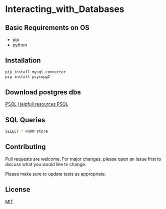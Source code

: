 # Interacting_with_Databases

## Basic Requirements on OS
* pip
* python

## Installation
```bash
pip install mysql.connector
pip install psycopg2
```
## Download postgres dbs
[PSQL](https://www.postgresql.org/)
[Helpfull resources PSQL](https://www.enterprisedb.com/postgresql-tutorial-resources-training?cid=80) 

## SQL Queries
```bash
SELECT * FROM store
```

## Contributing
Pull requests are welcome. For major changes, please open an issue first to discuss what you would like to change.

Please make sure to update tests as appropriate.

## License
[MIT](https://choosealicense.com/licenses/mit/)